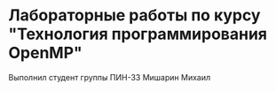 # Лабораторные работы по курсу "Технология программирования OpenMP"

Выполнил студент группы ПИН-33 Мишарин Михаил
